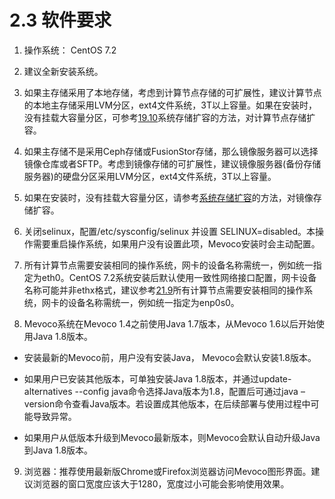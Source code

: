 # 2.3 软件要求

1. 操作系统： CentOS 7.2

2. 建议全新安装系统。

3. 如果主存储采用了本地存储，考虑到计算节点存储的可扩展性，建议计算节点的本地主存储采用LVM分区，ext4文件系统，3T以上容量。如果在安装时，没有挂载大容量分区，可参考[19.10](/other-setting/enlarge-local-storage.md)系统存储扩容的方法，对计算节点存储扩容。

4. 如果主存储不是采用Ceph存储或FusionStor存储，那么镜像服务器可以选择镜像仓库或者SFTP。考虑到镜像存储的可扩展性，建议镜像服务器(备份存储服务器)的硬盘分区采用LVM分区，ext4文件系统，3T以上容量。

5. 如果在安装时，没有挂载大容量分区，请参考[系统存储扩容](/other-setting/enlarge-local-storage.md)的方法，对镜像存储扩容。

6. 关闭selinux，配置/etc/sysconfig/selinux 并设置 SELINUX=disabled。本操作需要重启操作系统，如果用户没有设置此项，Mevoco安装时会主动配置。

7. 所有计算节点需要安装相同的操作系统，网卡的设备名称需统一，例如统一指定为eth0。CentOS 7.2系统安装后默认使用一致性网络接口配置，网卡设备名称可能并非ethx格式，建议参考[21.9](/other-setting/change-network-device.md)所有计算节点需要安装相同的操作系统，网卡的设备名称需统一，例如统一指定为enp0s0。

8. Mevoco系统在Mevoco 1.4之前使用Java 1.7版本，从Mevoco 1.6以后开始使用Java 1.8版本。

* 安装最新的Mevoco前，用户没有安装Java， Mevoco会默认安装1.8版本。

* 如果用户已安装其他版本，可单独安装Java 1.8版本，并通过update-alternatives --config java命令选择Java版本为1.8，配置后可通过java –version命令查看Java版本。若设置成其他版本，在后续部署与使用过程中可能导致异常。

* 如果用户从低版本升级到Mevoco最新版本，则Mevoco会默认自动升级Java到Java 1.8版本。

9. 浏览器：推荐使用最新版Chrome或Firefox浏览器访问Mevoco图形界面。建议浏览器的窗口宽度应该大于1280，宽度过小可能会影响使用效果。


